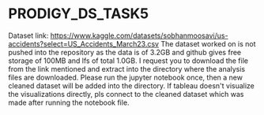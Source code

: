 # PRODIGY_DS_TASK5

Dataset link: https://www.kaggle.com/datasets/sobhanmoosavi/us-accidents?select=US_Accidents_March23.csv
The dataset worked on is not pushed into the repository as the data is of 3.2GB and github gives free storage of 100MB and lfs of total 1.0GB.
I request you to download the file from the link mentioned and extract into the directory where the analysis files are downloaded.
Please run the jupyter notebook once, then a new cleaned dataset will be added into the directory. If tableau doesn't visualize the visualizations directly, pls connect to the cleaned dataset which was made after running the notebook file.
